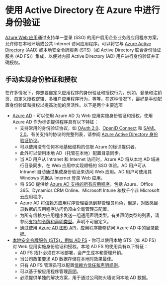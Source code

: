 <properties 
	pageTitle="使用 Active Directory 在 Azure 中进行身份验证" 
	description="了解部署到 Azure Web 应用的业务线应用程序的不同身份验证和授权选项" 
	services="app-service" 
	documentationCenter="" 
	authors="cephalin" 
	manager="wpickett" 
	editor="jimbe"/>

<tags
	ms.service="app-service"
	ms.date="02/26/2016" 
	wacn.date="04/26/2016"/>

# 使用 Active Directory 在 Azure 中进行身份验证 #

[Azure Web 应用](/documentation/services/web-sites/)通过支持单一登录 (SSO) 的用户启用企业业务线应用程序方案，允许你在本地环境或公共 Internet 访问应用程序。可以将它与 [Azure Active Directory](/home/features/identity/) (AAD) 或本地安全令牌服务 (STS)（如 Active Directory 联合身份验证服务 (AD FS)）集成，以便对内部 Active Directory (AD) 用户进行身份验证并正确授权。

## 手动实现身份验证和授权 ##

在许多情况下，你想要自定义应用程序的身份验证和授权行为，例如，登录和注销页、自定义授权逻辑、多租户应用程序行为，等等。在这种情况下，最好是手动配置身份验证和授权以提高功能的灵活性。以下是两个主要选项

-	[Azure AD](/documentation/articles/web-sites-dotnet-lob-application-azure-ad/) - 可以使用 Azure AD 为 Web 应用实施身份验证和授权。使用 Azure AD 作为标识提供程序具有以下特征：
	-	支持常用的身份验证协议，如 [OAuth 2.0](http://oauth.net/2/)、[OpenID Connect](http://openid.net/connect/) 和 [SAML 2.0](http://en.wikipedia.org/wiki/SAML_2.0)。有关支持的协议的完整列表，请参阅 [Azure Active Directory 身份验证协议](http://msdn.microsoft.com/zh-cn/library/azure/dn151124.aspx)。
	-	可以使用没有任何本地基础结构的仅限 Azure 的标识提供者。
	-	此外可以使用本地 AD（托管在本地）配置目录同步。
	-	当 AD 用户从 Intranet 和 Internet 访问时，Azure AD 将从本地 AD 域进行目录同步，在 Web 应用中实现顺畅的 SSO 体验。AD 用户可从 Intranet 自动通过集成身份验证来访问 Web 应用。AD 用户可使用其 Windows 凭据从 Internet 登录 Web 应用。
	-	将 SSO 提供给 [Azure AD 支持的所有应用程序](/home/features/identity/)，包括 Azure、Office 365、Dynamics CRM Online、Microsoft Intune 和数千个非 Microsoft 云应用程序。 
	-	Azure AD 将[信赖方](http://en.wikipedia.org/wiki/Relying_party)应用程序管理委派到非管理员角色，但是，对敏感目录数据的应用程序访问仍须由全局管理员配置。
	-	为所有信赖方应用程序发送一组通用声明类型。有关声明类型的列表，请参阅[支持的令牌和声明类型](/documentation/articles/active-directory-token-and-claims/)。声明不可自定义。
	-	通过使用 [Azure AD 图形 API](http://msdn.microsoft.com/zh-cn/library/azure/hh974476.aspx)，应用程序能够访问 Azure AD 中的目录数据。
-	[本地安全令牌服务 (STS)，例如 AD FS](/documentation/articles/web-sites-dotnet-lob-application-adfs/) - 你可以使用本地 STS（如 AD FS）对 Web 应用实施身份验证和授权。本地 AD FS 的使用具有以下特征：
	-	AD FS 拓扑必须在本地部署，会产生成本和管理开销。
	-	当公司政策要求 AD 数据存储在本地时效果最佳。
	-	只有 AD FS 管理员可以配置[信赖方信任和声明规则](http://technet.microsoft.com/zh-cn/library/dd807108.aspx)。
	-	可以基于按应用程序管理[声明](http://technet.microsoft.com/zh-cn/library/ee913571.aspx)。
	-	必须提供单独的解决方案，用于通过公司防火墙访问本地 AD 数据。



<!---HONumber=79-->